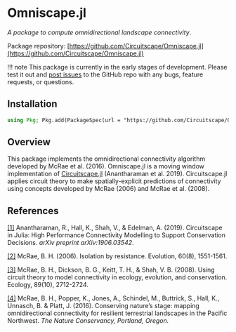 # Omniscape.jl

*A package to compute omnidirectional landscape connectivity*.

Package repository: [https://github.com/Circuitscape/Omniscape.jl](https://github.com/Circuitscape/Omniscape.jl)

!!! note
    This package is currently in the early stages of development. Please test it out and [post issues](https://github.com/Circuitscape/Omniscape.jl/issues/new) to the GitHub repo with any bugs, feature requests, or questions.

## Installation
```julia
using Pkg; Pkg.add(PackageSpec(url = "https://github.com/Circuitscape/Omniscape.jl"))
```

## Overview

This package implements the omnidirectional connectivity algorithm developed by McRae et al. (2016). Omniscape.jl is a moving window implementation of [Circuitscape.jl](https://github.com/Circuitscape/Circuitscape.jl) (Anantharaman et al. 2019). Circuitscape.jl applies circuit theory to make spatially-explicit predictions of connectivity using concepts developed by McRae (2006) and McRae et al. (2008).


## References

[[1]](https://arxiv.org/pdf/1906.03542) Anantharaman, R., Hall, K., Shah, V., & Edelman, A. (2019). Circuitscape in Julia: High Performance Connectivity Modelling to Support Conservation Decisions. *arXiv preprint arXiv:1906.03542*.

[[2]](https://circuitscape.org/pubs/McRae_2006_IBR_Evolution.pdf) McRae, B. H. (2006). Isolation by resistance. Evolution, 60(8), 1551-1561.

[[3]](https://circuitscape.org/pubs/McRae_et_al_2008_Ecology.pdf) McRae, B. H., Dickson, B. G., Keitt, T. H., & Shah, V. B. (2008). Using circuit theory to model connectivity in ecology, evolution, and conservation. Ecology, 89(10), 2712-2724.

[[4]](https://conservationgateway.org/ConservationByGeography/NorthAmerica/UnitedStates/oregon/science/Documents/McRae_et_al_2016_PNW_CNS_Connectivity.pdf) McRae, B. H., Popper, K., Jones, A., Schindel, M., Buttrick, S., Hall, K., Unnasch, B. & Platt, J. (2016). Conserving nature’s stage: mapping omnidirectional connectivity for resilient terrestrial landscapes in the Pacific Northwest. *The Nature Conservancy, Portland, Oregon.*



